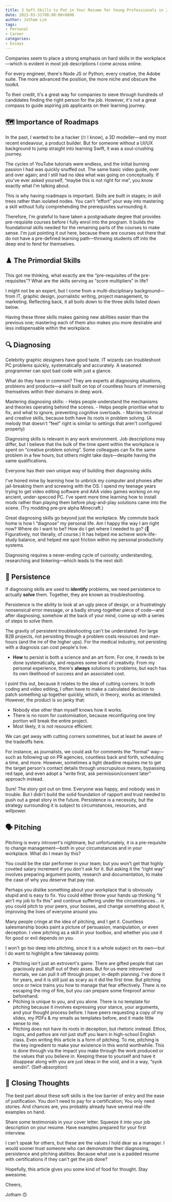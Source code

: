 ```yaml
---
title: 3 Soft Skills to Put in Your Resume for Young Professionals in 2023
date: 2023-03-31T08:00:00+0800
author: Jotham Lim
tags:
- Personal
- Career
categories:
- Essays
---
```


Companies seem to place a strong emphasis on hard skills in the workplace—which is evident in most job descriptions I come across online.

For every engineer, there's Node JS or Python; every creative, the Adobe suite. The more advanced the position, the more niche and obscure the toolkit.

To their credit, it's a great way for companies to sieve through hundreds of candidates finding the right person for the job. However, it's not a great compass to guide aspiring job applicants on their learning journey.

## 🗺️ Importance of Roadmaps

In the past, I wanted to be a hacker (🙄 I know), a 3D modeller—and my most recent endeavour, a product builder. But for someone without a UI/UX background to jump straight into learning Swift, it was a soul-crushing journey.

The cycles of YouTube tutorials were endless, and the initial burning passion I had was quickly snuffed out. The same basic video guide, over and over again; and I still had no idea what was going on conceptually. If you've ever asked yourself, “maybe this is not right for me”, you know exactly what I'm talking about.

This is why having roadmaps is important. Skills are built in stages; in skill trees rather than isolated nodes. You can't “effort” your way into mastering a skill without fully comprehending the prerequisites surrounding it.

Therefore, I'm grateful to have taken a postgraduate degree that provides pre-requisite courses before I fully enrol into the program. It builds the foundational skills needed for the remaining parts of the courses to make sense. I'm just pointing it out here, because there are courses out there that do not have a pre-defined learning path—throwing students off into the deep end to fend for themselves.

## ♟️ The Primordial Skills

This got me thinking, what exactly are the “pre-requisites of the pre-requisites”? What are the skills serving as “score multipliers” in life?

I might not be an expert, but I come from a multi-disciplinary background—from IT, graphic design, journalistic writing, project management, to marketing. Reflecting back, it all boils down to the three skills listed down below.

Having these three skills makes gaining new abilities easier than the previous one; mastering each of them also makes you more desirable and less indispensable within the workplace.

## 🔍 Diagnosing

Celebrity graphic designers have good taste. IT wizards can troubleshoot PC problems quickly, systematically and accurately. A seasoned programmer can spot bad code with just a glance.

What do they have in common? They are experts at diagnosing situations, problems and products—a skill built on top of countless hours of immersing themselves within their domains in deep work.

Mastering diagnosing skills: - Helps people understand the mechanisms and theories operating behind the scenes. - Helps people prioritise what to fix, and what to ignore, preventing cognitive overloads. - Marries technical and creative skills, because both have its roots in problem solving. (A melody that doesn't “feel” right is similar to settings that aren't configured properly)

Diagnosing skills is relevant in any work environment. Job descriptions may differ, but I believe that the bulk of the time spent within the workplace is spent on “creative problem solving”. Some colleagues can fix the same problem in a few hours, but others might take days—despite having the same qualifications.

Everyone has their own unique way of building their diagnosing skills.

I've honed mine by learning how to unbrick my computer and phones after jail-breaking them and screwing with the OS. I spend my teenage years trying to get video editing software and AAA video games working on my ancient, under-specced PC. I've spent more time learning how to install mods rather than playing them before plug-and-play solutions came into the scene. (Try modding pre-pre alpha Minecraft.)

Great diagnosing skills go beyond just the workplace. My commute back home is how I “diagnose” my personal life. Am I happy the way I am right now? Where do I want to be? How do I get where I needed to go? (🚗 Figuratively, not literally, of course.) It has helped me achieve work-life-study balance, and helped me spot friction within my personal productivity systems.

Diagnosing requires a never-ending cycle of curiosity, understanding, researching and tinkering—which leads to the next skill:

## 🔨 Persistence

If diagnosing skills are used to **identify** problems, we need persistence to actually **solve** them. Together, they are known as troubleshooting.

Persistence is the ability to look at an ugly piece of design, or a frustratingly nonsensical error message, or a badly strung-together piece of code—and after diagnosing, somehow at the back of your mind, come up with a series of steps to solve them.

The gravity of persistent troubleshooting can't be understated. For large B2B projects, not persisting through a problem costs resources and man-hours (and the ire of the higher ups). For the medical industry, not persisting with a diagnosis can cost people's live.

- **How** to persist is both a science and an art form. For one, it needs to be done systematically, and requires some level of creativity. From my personal experience, there's **always** solutions to problems, but each has its own likelihood of success and an associated cost.

I point this out, because it relates to the idea of cutting corners. In both coding and video editing, I often have to make a calculated decision to patch something up together quickly, which, in theory, works as intended. However, the product is so janky that:

- Nobody else other than myself knows how it works.
- There is no room for customisation, because reconfiguring one tiny portion will break the entire project.
- Most likely, it is not resource efficient.

We can get away with cutting corners sometimes, but at least be aware of the tradeoffs here.

For instance, as journalists, we could ask for comments the “formal” way—such as following up on PR agencies, countless back and forth, scheduling a time, and more. However, sometimes a tight deadline requires me to get the target person's contact details through unscrupulous means, bypassing red tape, and even adopt a “write first, ask permission/consent later” approach instead.

Sure! The story got out on time. Everyone was happy, and nobody was in trouble. But I didn't build the solid foundation of rapport and trust needed to push out a great story in the future. Persistence is a necessity, but the strategy surrounding it is subject to circumstances, resources, and willpower.

## 🗣️ Pitching

Pitching is every introvert's nightmare, but unfortunately, it is a pre-requisite to change management—both in your circumstances and in your workplace. What do I mean by this?

You could be the star performer in your team; but you won't get that highly coveted salary increment if you don't ask for it. But asking it the “right way” involves preparing argument points, research and documentation, to make the case of why you deserve that pay rise.

Perhaps you dislike something about your workplace that is obviously stupid and is easy to fix. You could either throw your hands up thinking “it ain't my job to fix this” and continue suffering under the circumstances… or you could pitch to your peers, your bosses, and change something about it, improving the lives of everyone around you.

Many people cringe at the idea of pitching, and I get it. Countless salesmanship books paint a picture of persuasion, manipulation, or even deception. I view pitching as a skill in your toolbox, and whether you use it for good or evil depends on you.

I won't go too deep into pitching, since it is a whole subject on its own—but I do want to highlight a few takeaway points:

- Pitching isn't just an extrovert's game. There are gifted people that can graciously pull stuff out of their asses. But for us mere introverted mortals, we can pull it off through proper, in-depth planning. I've done it for years, and it is still just as scary as it did the first time. But pitching once or twice trains you how to manage that fear effectively. There is no escaping the ring of fire, but you can prepare some fireproof armor beforehand.
- Pitching is unique to you, and you alone. There is no template for pitching because it involves expressing your stance, your arguments, and your thought process before. I have peers requesting a copy of my slides, my PDFs & my emails as templates before, and it made little sense to me.
- Pitching does not have its roots in deception, but rhetoric instead. Ethos, logos, and pathos are not just stuff you learn in high-school English class. Even writing this article is a form of pitching. To me, pitching is the key ingredient to make your existence in this world worthwhile. This is done through via the impact you make through the work produced or the values that you believe in. Keeping these to yourself and have it disappear along with you are just ideas in the void, and in a way, “syok sendiri”. (Self-absorption)

## 🧠 Closing Thoughts

The best part about these soft skills is the low barrier of entry and the ease of justification. You don't need to pay for a certification; You only need stories. And chances are, you probably already have several real-life examples on hand.

Share some testimonials in your cover letter. Squeeze it into your job description on your resume. Have examples prepared for your first interview.

I can't speak for others, but these are the values I hold dear as a manager. I would sooner trust someone who can demonstrate their diagnosing, persistence and pitching abilities. Because what use is a padded resume with certifications if they can't get the job done?

Hopefully, this article gives you some kind of food for thought. Stay awesome.

Cheers,

Jotham 🙃
